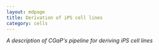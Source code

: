 ```yaml
---
layout: mdpage
title: Derivation of iPS cell lines
category: cells
---
```


*A description of CGaP's pipeline for deriving iPS cell lines*
